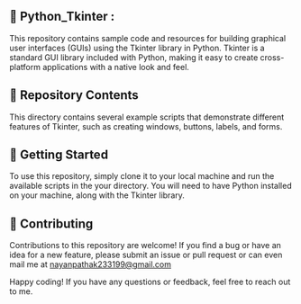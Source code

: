 ## 🐍 Python_Tkinter : 

This repository contains sample code and resources for building graphical user interfaces (GUIs) using the Tkinter library in Python. Tkinter is a standard GUI library included with Python, making it easy to create cross-platform applications with a native look and feel.

## 📂 Repository Contents
 This directory contains several example scripts that demonstrate different features of Tkinter, such as creating windows, buttons, labels, and forms.

## 🚀 Getting Started
To use this repository, simply clone it to your local machine and run the available scripts in the your directory. You will need to have Python installed on your machine, along with the Tkinter library.

## 🤝 Contributing
Contributions to this repository are welcome! If you find a bug or have an idea for a new feature, please submit an issue or pull request or can even mail me at nayanpathak233199@gmail.com


Happy coding! If you have any questions or feedback, feel free to reach out to me.
